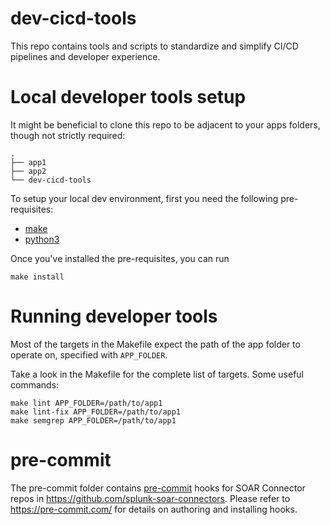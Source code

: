 # dev-cicd-tools

This repo contains tools and scripts to standardize and simplify CI/CD pipelines and developer experience.


# Local developer tools setup
It might be beneficial to clone this repo to be adjacent to your apps folders, though not strictly required:
```
.
├── app1
├── app2
└── dev-cicd-tools
```

To setup your local dev environment, first you need the following pre-requisites:
- [make](https://www.gnu.org/software/make/)
- [python3](https://www.python.org/downloads/)

Once you've installed the pre-requisites, you can run
```
make install
```

# Running developer tools
Most of the targets in the Makefile expect the path of the app folder to operate on, specified with `APP_FOLDER`.

Take a look in the Makefile for the complete list of targets. Some useful commands:
```
make lint APP_FOLDER=/path/to/app1
make lint-fix APP_FOLDER=/path/to/app1
make semgrep APP_FOLDER=/path/to/app1
```

# pre-commit
The pre-commit folder contains [pre-commit](https://pre-commit.com/) hooks for SOAR Connector
repos in https://github.com/splunk-soar-connectors. Please refer to https://pre-commit.com/ for 
details on authoring and installing hooks. 
